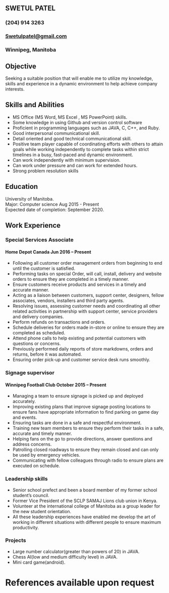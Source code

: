 ## SWETUL PATEL
### (204) 914 3263
### Swetulpatel@gmail.com
### Winnipeg, Manitoba
## Objective
 Seeking a suitable position that will enable me to utilize my knowledge, skills and experience in a dynamic environment to help achieve company interests.
## Skills and Abilities
*	MS Office (MS Word, MS Excel , MS PowerPoint) skills.
* Some knowledge in using Github and version control software
*	Proficient in programming languages such as JAVA, C, C++, and Ruby.
*	Good interpersonal communicational skill.
*	Detail oriented and good technical communicational skill.
*	Positive team player capable of coordinating efforts with others to attain goals while working independently to complete tasks within strict timelines in a busy, fast-paced and dynamic environment.
*	Can work independently with minimum supervision.
*	Can work under pressure and can work for extended hours.
*	Strong problem resolution skills

## Education
University of Manitoba.   
Major: Computer science						   Aug 2015 - Present  
Expected date of completion: September 2020.


## Work Experience
### Special Services Associate
#### Home Depot Canada								Jun 2016 – Present
*	Following all customer order management orders from beginning to end until the customer is satisfied.
*	Performing tasks on special Order, will call, install, delivery and website orders to ensure they are completed in a timely manner.
*	Ensure customers receive products and services in a timely and accurate manner.
*	Acting as a liaison between customers, support center, designers, fellow associates, vendors, installers and third party agents.
*	Resolving issues, assessing customer needs and coordinating all other related activities in partnership with support center, service providers and delivery companies.
*	Perform refunds on transactions and orders.
*	Schedule deliveries for orders made in-store or online to ensure they are completed as scheduled.
*	Attend phone calls to help existing and potential customers with questions or concerns.
*	Previously performed daily reports of store markdowns, orders and returns, before it was automated.
*	Ensuring order pick-up and customer service desk runs smoothly.

### Signage supervisor
#### Winnipeg Football Club							**October 2015 – Present**
*	Managing a team to ensure signage is picked up and deployed accurately.
*	Improving existing plans that improve signage posting locations to ensure fans have appropriate information to find parking on game day and events.
*	Ensuring tasks are done in a safe and respectful environment.
*	Training new team members to ensure they perform their tasks in a safe, accurate and timely manner.
*	Helping fans on the go to provide directions, answer questions and address concerns.
*	Patrolling closed roadways to ensure they remain closed and can only be used by emergency vehicles.
*	Communicating with fellow colleagues through radio to ensure plans are executed on schedule.

### Leadership skills
*	Senior school prefect and been a board member of my former school student’s council.
* Former Vice President of the SCLP SAMAJ Lions club union in Kenya.
*	Volunteer at the international college of Manitoba as a group leader for the new student orientation.
*	 All these leadership experiences have enabled me develop the art of working in different situations with different people to ensure maximum productivity.

### Projects
* Large number calculator(greater than powers of 20) in JAVA.
* Chess AI(low and medium difficulty level) in JAVA.
* Mini card game(android).

# References available upon request
